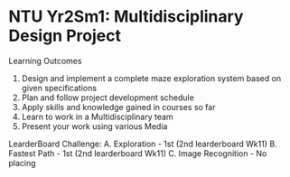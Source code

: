# NTU Yr2Sm1: Multidisciplinary Design Project  
Learning Outcomes
  1. Design and implement a complete maze exploration system based on given specifications  
  2. Plan and follow project development schedule 
  3. Apply skills and knowledge gained in courses so far
  4. Learn to work in a Multidisciplinary team
  5. Present your work using various Media

LearderBoard Challenge: 
  A. Exploration - 1st (2nd learderboard Wk11)
  B. Fastest Path - 1st (2nd learderboard Wk11)
  C. Image Recognition - No placing

